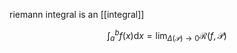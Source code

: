 riemann integral is an [[integral]]

$$
\int_a^b f(x) \mathrm{d}x = \lim_{\Delta(\mathcal{P}) \to 0} \mathcal{R}(f, \mathcal{P})
$$